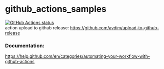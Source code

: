 # github_actions_samples
[![GitHub Actions status](https://github.com/avdim/github_actions_samples/workflows/info/badge.svg)](https://github.com/avdim/github_actions_samples/actions?workflow=info)  
action upload to github release: https://github.com/avdim/upload-to-github-release  
  
### Documentation:
https://help.github.com/en/categories/automating-your-workflow-with-github-actions  
  
  
